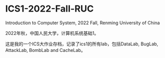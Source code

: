 # ICS1-2022-Fall-RUC
Introduction to Computer System, 2022 Fall, Renming University of China

2022年秋，中国人民大学，计算机系统基础1。

这是我的一个ICS大作业存档，记录了ics1的所有lab，包括DataLab, BugLab, AttackLab, BombLab and CacheLab。

